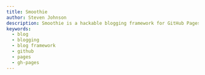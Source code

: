 ```yaml
---
title: Smoothie
author: Steven Johnson
description: Smoothie is a hackable blogging framework for GitHub Pages built with SvelteKit. Content is markdown rendered to HTML and intended to be managed with Obsidian.
keywords:
  - blog
  - blogging
  - blog framework
  - github
  - pages
  - gh-pages
---
```

